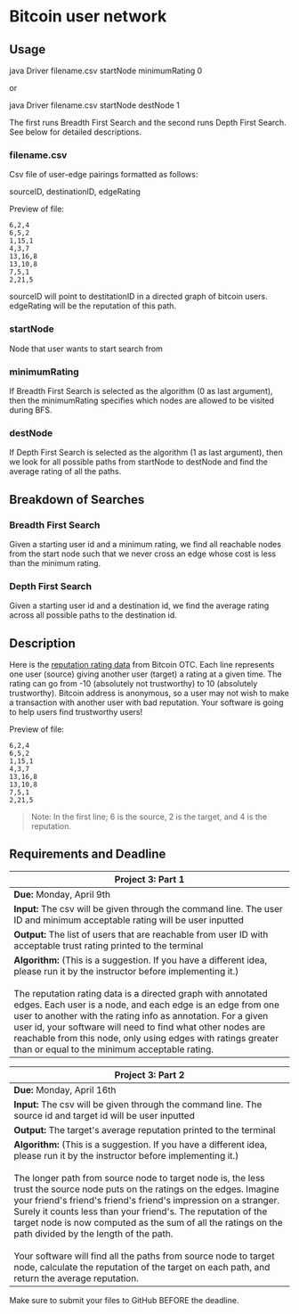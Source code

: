 # Bitcoin user network

## Usage


java Driver filename.csv startNode minimumRating 0

or

java Driver filename.csv startNode destNode 1

The first runs Breadth First Search and the second runs Depth First Search. See below for detailed descriptions.

### filename.csv
Csv file of user-edge pairings formatted as follows: 

sourceID, destinationID, edgeRating

Preview of file:

```
6,2,4
6,5,2
1,15,1
4,3,7
13,16,8
13,10,8
7,5,1
2,21,5
```

sourceID will point to destitationID in a directed graph of bitcoin users. edgeRating will be the reputation of this path.

### startNode

Node that user wants to start search from

### minimumRating

If Breadth First Search is selected as the algorithm (0 as last argument), then the minimumRating specifies which nodes are allowed to be visited during BFS.

### destNode

If Depth First Search is selected as the algorithm (1 as last argument), then we look for all possible paths from startNode to destNode and find the average rating of all the paths.

## Breakdown of Searches

### Breadth First Search
Given a starting user id and a minimum rating, we find all reachable nodes from the start node such that we never cross an edge whose cost is less than the minimum rating.

### Depth First Search
Given a starting user id and a destination id, we find the average rating across all possible paths to the destination id. 

## Description
Here is the [reputation rating data](../master/soc-sign-bitcoinotc_notime.csv "Bitcoin file") from Bitcoin OTC. Each line represents one user (source) giving another user (target) a rating at a given time. The rating can go from -10 (absolutely not trustworthy) to 10 (absolutely trustworthy). Bitcoin address is anonymous, so a user may not wish to make a transaction with another user with bad reputation. Your software is going to help users find trustworthy users!

Preview of file:

```
6,2,4
6,5,2
1,15,1
4,3,7
13,16,8
13,10,8
7,5,1
2,21,5
```
> Note: In the first line; 6 is the source, 2 is the target, and 4 is the reputation.

## Requirements and Deadline
Project 3: Part 1|
-----------------|
**Due:** Monday, April 9th|
**Input:** The csv will be given through the command line. The user ID and minimum acceptable rating will be user inputted|
**Output:** The list of users that are reachable from user ID with acceptable trust rating printed to the terminal|
**Algorithm:** (This is a suggestion. If you have a different idea, please run it by the instructor before implementing it.) <br><br> The reputation rating data is a directed graph with annotated edges. Each user is a node, and each edge is an edge from one user to another with the rating info as annotation. For a given user id, your software will need to find what other nodes are reachable from this node, only using edges with ratings greater than or equal to the minimum acceptable rating.|

Project 3: Part 2|
-----------------|
**Due:** Monday, April 16th|
**Input:** The csv will be given through the command line. The source id and target id will be user inputted|
**Output:** The target's average reputation printed to the terminal|
**Algorithm:** (This is a suggestion. If you have a different idea, please run it by the instructor before implementing it.) <br><br> The longer path from source node to target node is, the less trust the source node puts on the ratings on the edges. Imagine your friend's friend's friend's friend's impression on a stranger. Surely it counts less than your friend's. The reputation of the target node is now computed as the sum of all the ratings on the path divided by the length of the path.<br><br> Your software will find all the paths from source node to target node, calculate the reputation of the target on each path, and return the average reputation.|

Make sure to submit your files to GitHub BEFORE the deadline.
